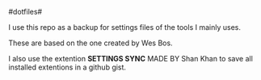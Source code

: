 #dotfiles#

I use this repo as a backup for settings files of the tools I mainly uses.

These are based on the one created by Wes Bos.

I also use the extention **SETTINGS SYNC** MADE BY Shan Khan to save all installed extentions in a github gist.
